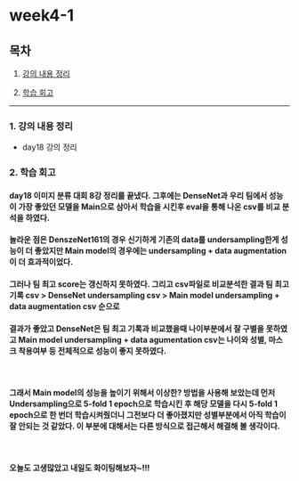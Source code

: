<!--
구조
*
    *
        * <br>
            &nbsp; - &nbsp;  <br>
                &nbsp;&nbsp;&nbsp;&nbsp; ‣ &nbsp;  <br>
                    &nbsp;&nbsp;&nbsp;&nbsp;&nbsp;&nbsp;&nbsp;&nbsp; * &nbsp; <br>
-->

# week4-1 

## 목차 

1. [강의 내용 정리](#1-강의-내용-정리)


<!--4. [흥미있던 질문들](#4-흥미있던-질문들)-->

2. [학습 회고](#2-학습-회고)



----

### 1. 강의 내용 정리

* day18 강의 정리 
    



### 2. 학습 회고

#### day18 이미지 분류 대회 8강 정리를 끝냈다. 그후에는 DenseNet과 우리 팀에서 성능이 가장 좋았던 모델을 Main으로 삼아서 학습을 시킨후 eval을 통해 나온 csv를 비교 분석을 하였다.
#### 놀라운 점은 DenszeNet161의 경우 신기하게 기존의 data를 undersampling한게 성능이 더 좋았지만 Main model의 경우에는 undersampling + data augmentation이 더 효과적이었다.
#### 그러나 팀 최고 score는 갱신하지 못하였다. 그리고 csv파일로 비교분석한 결과 팀 최고 기록 csv > DenseNet undersampling csv > Main model undersampling + data augmentation csv 순으로 
#### 결과가 좋았고 DenseNet은 팀 최고 기록과 비교했을때 나이부분에서 잘 구별을 못하였고 Main model undersampling + data agumentation csv는 나이와 성별, 마스크 착용여부 등 전체적으로 성능이 좋지 못하였다.
<br>

#### 그래서 Main model의 성능을 높이기 위해서 이상한? 방법을 사용해 보았는데 먼저 Undersampling으로 5-fold 1 epoch으로 학습시킨 후 해당 모델을 다시 5-fold 1 epoch으로 한 번더 학습시켜줬더니 그전보다 더 좋아졌지만 성별부분에서 아직 학습이 잘 안되는 것 같았다. 이 부분에 대해서는 다른 방식으로 접근해서 해결해 볼 생각이다.

<br>

#### 오늘도 고생많았고 내일도 화이팅해보자~!!!